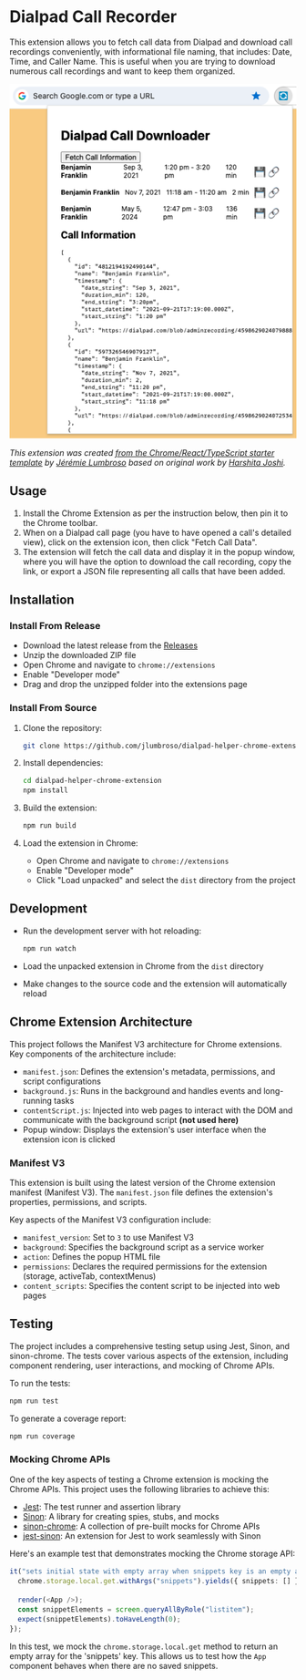 # Dialpad Call Recorder

This extension allows you to fetch call data from Dialpad and download call recordings conveniently, with informational file naming, that includes: Date, Time, and Caller Name. This is useful when you are trying to download numerous call recordings and want to keep them organized.

![Dialpad Call Recorder](./screenshot.png)

_This extension was created [from the Chrome/React/TypeScript starter template](https://github.com/CIS-3500/chrome-extension-react-typescript-starter) by [Jérémie Lumbroso](https://github.com/jlumbroso/) based on original work by [Harshita Joshi](https://github.com/Harshita-mindfire)._

## Usage

1. Install the Chrome Extension as per the instruction below, then pin it to the Chrome toolbar.
2. When on a Dialpad call page (you have to have opened a call's detailed view), click on the extension icon, then click "Fetch Call Data".
3. The extension will fetch the call data and display it in the popup window, where you will have the option to download the call recording, copy the link, or export a JSON file representing all calls that have been added.

## Installation

### Install From Release

- Download the latest release from the [Releases](https://github.com/jlumbroso/dialpad-helper-chrome-extension/releases)
- Unzip the downloaded ZIP file
- Open Chrome and navigate to `chrome://extensions`
- Enable "Developer mode"
- Drag and drop the unzipped folder into the extensions page

### Install From Source

1. Clone the repository:

   ```bash
   git clone https://github.com/jlumbroso/dialpad-helper-chrome-extension
   ```

2. Install dependencies:

   ```bash
   cd dialpad-helper-chrome-extension
   npm install
   ```

3. Build the extension:

   ```bash
   npm run build
   ```

4. Load the extension in Chrome:

   - Open Chrome and navigate to `chrome://extensions`
   - Enable "Developer mode"
   - Click "Load unpacked" and select the `dist` directory from the project

## Development

- Run the development server with hot reloading:

  ```bash
  npm run watch
  ```

- Load the unpacked extension in Chrome from the `dist` directory
- Make changes to the source code and the extension will automatically reload

## Chrome Extension Architecture

This project follows the Manifest V3 architecture for Chrome extensions. Key components of the architecture include:

- `manifest.json`: Defines the extension's metadata, permissions, and script configurations
- `background.js`: Runs in the background and handles events and long-running tasks
- `contentScript.js`: Injected into web pages to interact with the DOM and communicate with the background script **(not used here)**
- Popup window: Displays the extension's user interface when the extension icon is clicked

### Manifest V3

This extension is built using the latest version of the Chrome extension manifest (Manifest V3). The `manifest.json` file defines the extension's properties, permissions, and scripts.

Key aspects of the Manifest V3 configuration include:

- `manifest_version`: Set to `3` to use Manifest V3
- `background`: Specifies the background script as a service worker
- `action`: Defines the popup HTML file
- `permissions`: Declares the required permissions for the extension (storage, activeTab, contextMenus)
- `content_scripts`: Specifies the content script to be injected into web pages

## Testing

The project includes a comprehensive testing setup using Jest, Sinon, and sinon-chrome. The tests cover various aspects of the extension, including component rendering, user interactions, and mocking of Chrome APIs.

To run the tests:

```bash
npm run test
```

To generate a coverage report:

```bash
npm run coverage
```

### Mocking Chrome APIs

One of the key aspects of testing a Chrome extension is mocking the Chrome APIs. This project uses the following libraries to achieve this:

- [Jest](https://jestjs.io/): The test runner and assertion library
- [Sinon](https://sinonjs.org/): A library for creating spies, stubs, and mocks
- [sinon-chrome](https://github.com/acvetkov/sinon-chrome/): A collection of pre-built mocks for Chrome APIs
- [jest-sinon](https://github.com/djkf/jest-sinon): An extension for Jest to work seamlessly with Sinon

Here's an example test that demonstrates mocking the Chrome storage API:

```typescript
it("sets initial state with empty array when snippets key is an empty array in local storage", async () => {
  chrome.storage.local.get.withArgs("snippets").yields({ snippets: [] });

  render(<App />);
  const snippetElements = screen.queryAllByRole("listitem");
  expect(snippetElements).toHaveLength(0);
});
```

In this test, we mock the `chrome.storage.local.get` method to return an empty array for the 'snippets' key. This allows us to test how the `App` component behaves when there are no saved snippets.